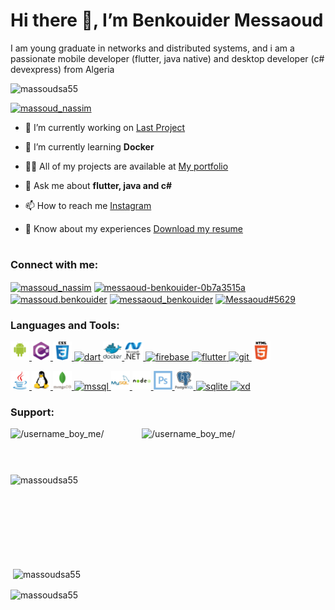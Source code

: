 <h1 align="left">Hi there 👋, I’m Benkouider Messaoud</h1>

I am young graduate in networks and distributed systems, and i am a passionate mobile developer (flutter, java native) and desktop developer (c# devexpress) from Algeria

<p align="left"> <img src="https://komarev.com/ghpvc/?username=massoudsa55&label=Profile%20views&color=0e75b6&style=flat" alt="massoudsa55" /> </p>


<p align="left"> <a href="https://twitter.com/massoud_nassim" target="blank"><img src="https://img.shields.io/twitter/follow/massoud_nassim?logo=twitter&style=for-the-badge" alt="massoud_nassim" /></a> </p>


- 🔭 I’m currently working on [Last Project](https://github.com/massoudsa55/Smart-Farm-Flutter-App)

- 🌱 I’m currently learning **Docker**

- 👨‍💻 All of my projects are available at [My portfolio](https://massoudsa55.github.io/)

- 💬 Ask me about **flutter, java and c#**

- 📫 How to reach me [Instagram](https://instagram.com/messaoud_benkouider)

- 📄 Know about my experiences [Download my resume](https://drive.google.com/file/d/1osX9FJCptqxTikRV1JzkK8hqUqGeP100/view?usp=sharing)

<h1 align="center">                     </h1>

<h3 align="left">Connect with me:</h3>
<p align="left">
<a href="https://twitter.com/massoud_nassim" target="blank"><img align="center" src="https://raw.githubusercontent.com/rahuldkjain/github-profile-readme-generator/master/src/images/icons/Social/twitter.svg" alt="massoud_nassim" height="30" width="30" /></a>
<a href="https://linkedin.com/in/messaoud-benkouider-0b7a3515a" target="blank"><img align="center" src="https://raw.githubusercontent.com/rahuldkjain/github-profile-readme-generator/master/src/images/icons/Social/linked-in-alt.svg" alt="messaoud-benkouider-0b7a3515a" height="30" width="30" /></a>
<a href="https://fb.com/massoud.benkouider" target="blank"><img align="center" src="https://raw.githubusercontent.com/rahuldkjain/github-profile-readme-generator/master/src/images/icons/Social/facebook.svg" alt="massoud.benkouider" height="30" width="30" /></a>
<a href="https://instagram.com/messaoud_benkouider" target="blank"><img align="center" src="https://raw.githubusercontent.com/rahuldkjain/github-profile-readme-generator/master/src/images/icons/Social/instagram.svg" alt="messaoud_benkouider" height="30" width="30" /></a>
<a href="https://discord.com/users/788356789011349545" target="blank"><img align="center" src="https://raw.githubusercontent.com/rahuldkjain/github-profile-readme-generator/master/src/images/icons/Social/discord.svg" alt="Messaoud#5629" height="30" width="30" /></a>
</p>

<h3 align="left">Languages and Tools:</h3>
<p align="left"> <a href="https://developer.android.com" target="_blank" rel="noreferrer"> <img src="https://raw.githubusercontent.com/devicons/devicon/master/icons/android/android-original-wordmark.svg" alt="android" width="30" height="30"/> </a> <a href="https://www.w3schools.com/cs/" target="_blank" rel="noreferrer"> <img src="https://raw.githubusercontent.com/devicons/devicon/master/icons/csharp/csharp-original.svg" alt="csharp" width="30" height="30"/> </a> <a href="https://www.w3schools.com/css/" target="_blank" rel="noreferrer"> <img src="https://raw.githubusercontent.com/devicons/devicon/master/icons/css3/css3-original-wordmark.svg" alt="css3" width="30" height="30"/> </a> <a href="https://dart.dev" target="_blank" rel="noreferrer"> <img src="https://www.vectorlogo.zone/logos/dartlang/dartlang-icon.svg" alt="dart" width="30" height="30"/> </a> <a href="https://www.docker.com/" target="_blank" rel="noreferrer"> <img src="https://raw.githubusercontent.com/devicons/devicon/master/icons/docker/docker-original-wordmark.svg" alt="docker" width="30" height="30"/> </a> <a href="https://dotnet.microsoft.com/" target="_blank" rel="noreferrer"> <img src="https://raw.githubusercontent.com/devicons/devicon/master/icons/dot-net/dot-net-original-wordmark.svg" alt="dotnet" width="30" height="30"/> </a> <a href="https://firebase.google.com/" target="_blank" rel="noreferrer"> <img src="https://www.vectorlogo.zone/logos/firebase/firebase-icon.svg" alt="firebase" width="30" height="30"/> </a> <a href="https://flutter.dev" target="_blank" rel="noreferrer"> <img src="https://www.vectorlogo.zone/logos/flutterio/flutterio-icon.svg" alt="flutter" width="30" height="30"/> </a> <a href="https://git-scm.com/" target="_blank" rel="noreferrer"> <img src="https://www.vectorlogo.zone/logos/git-scm/git-scm-icon.svg" alt="git" width="30" height="30"/> </a> <a href="https://www.w3.org/html/" target="_blank" rel="noreferrer"> <img src="https://raw.githubusercontent.com/devicons/devicon/master/icons/html5/html5-original-wordmark.svg" alt="html5" width="30" height="30"/> </a></p>
<p align="left"> <a href="https://www.java.com" target="_blank" rel="noreferrer"> <img src="https://raw.githubusercontent.com/devicons/devicon/master/icons/java/java-original.svg" alt="java" width="30" height="30"/> </a> <a href="https://www.linux.org/" target="_blank" rel="noreferrer"> <img src="https://raw.githubusercontent.com/devicons/devicon/master/icons/linux/linux-original.svg" alt="linux" width="30" height="30"/> </a> <a href="https://www.mongodb.com/" target="_blank" rel="noreferrer"> <img src="https://raw.githubusercontent.com/devicons/devicon/master/icons/mongodb/mongodb-original-wordmark.svg" alt="mongodb" width="30" height="30"/> </a> <a href="https://www.microsoft.com/en-us/sql-server" target="_blank" rel="noreferrer"> <img src="https://www.svgrepo.com/show/303229/microsoft-sql-server-logo.svg" alt="mssql" width="30" height="30"/> </a> <a href="https://www.mysql.com/" target="_blank" rel="noreferrer"> <img src="https://raw.githubusercontent.com/devicons/devicon/master/icons/mysql/mysql-original-wordmark.svg" alt="mysql" width="30" height="30"/> </a> <a href="https://nodejs.org" target="_blank" rel="noreferrer"> <img src="https://raw.githubusercontent.com/devicons/devicon/master/icons/nodejs/nodejs-original-wordmark.svg" alt="nodejs" width="30" height="30"/> </a> <a href="https://www.photoshop.com/en" target="_blank" rel="noreferrer"> <img src="https://raw.githubusercontent.com/devicons/devicon/master/icons/photoshop/photoshop-line.svg" alt="photoshop" width="30" height="30"/> </a> <a href="https://www.postgresql.org" target="_blank" rel="noreferrer"> <img src="https://raw.githubusercontent.com/devicons/devicon/master/icons/postgresql/postgresql-original-wordmark.svg" alt="postgresql" width="30" height="30"/> </a> <a href="https://www.sqlite.org/" target="_blank" rel="noreferrer"> <img src="https://www.vectorlogo.zone/logos/sqlite/sqlite-icon.svg" alt="sqlite" width="30" height="30"/> </a> <a href="https://www.adobe.com/products/xd.html" target="_blank" rel="noreferrer"> <img src="https://cdn.worldvectorlogo.com/logos/adobe-xd.svg" alt="xd" width="30" height="30"/> </a> </p>

<h3 align="left">Support:</h3>
<p><a href="https://www.buymeacoffee.com//username_boy_me/"> <img align="left" src="https://cdn.buymeacoffee.com/buttons/v2/default-yellow.png" height="50" width="210" alt="/username_boy_me/" /></a><a href="https://ko-fi.com//username_boy_me/"> <img align="left" src="https://cdn.ko-fi.com/cdn/kofi3.png?v=3" height="50" width="210" alt="/username_boy_me/" /></a></p>

<br></br>
<h1 align="center">                     </h1>

<p><img align="left" src="https://github-readme-stats.vercel.app/api/top-langs?username=massoudsa55&show_icons=true&locale=en&layout=compact" alt="massoudsa55" /></p>
<br></br>
<br></br>
<br></br>
<br></br>

<p>&nbsp;<img align="center" src="https://github-readme-stats.vercel.app/api?username=massoudsa55&show_icons=true&locale=en" alt="massoudsa55" /></p>

<p><img align="center" src="https://github-readme-streak-stats.herokuapp.com/?user=massoudsa55&" alt="massoudsa55" /></p>
